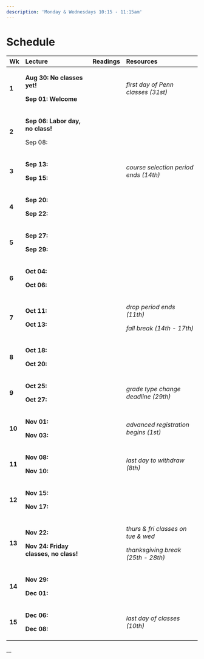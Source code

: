 ```yaml
---
description: 'Monday & Wednesdays 10:15 - 11:15am'
---
```


# Schedule

<table>
  <thead>
    <tr>
      <th style="text-align:left">Wk</th>
      <th style="text-align:left">Lecture</th>
      <th style="text-align:left">Readings</th>
      <th style="text-align:left">Resources</th>
    </tr>
  </thead>
  <tbody>
    <tr>
      <td style="text-align:left"><b>1</b>
      </td>
      <td style="text-align:left">
        <p><b>Aug 30: No classes yet!</b>
        </p>
        <p><b>Sep 01: Welcome</b>
        </p>
      </td>
      <td style="text-align:left"></td>
      <td style="text-align:left"><em>first day of Penn classes (31st)</em>
      </td>
    </tr>
    <tr>
      <td style="text-align:left"><b>2</b>
      </td>
      <td style="text-align:left">
        <p><b>Sep 06: Labor day, no class!</b>
        </p>
        <p>Sep 08:</p>
      </td>
      <td style="text-align:left"></td>
      <td style="text-align:left"></td>
    </tr>
    <tr>
      <td style="text-align:left"><b>3</b>
      </td>
      <td style="text-align:left">
        <p><b>Sep 13:</b>
        </p>
        <p><b>Sep 15:</b>
        </p>
      </td>
      <td style="text-align:left"></td>
      <td style="text-align:left"><em>course selection period ends (14th)</em>
      </td>
    </tr>
    <tr>
      <td style="text-align:left"><b>4</b>
      </td>
      <td style="text-align:left">
        <p><b>Sep 20: </b>
        </p>
        <p><b>Sep 22:</b>
        </p>
      </td>
      <td style="text-align:left"></td>
      <td style="text-align:left"></td>
    </tr>
    <tr>
      <td style="text-align:left"><b>5</b>
      </td>
      <td style="text-align:left">
        <p><b>Sep 27: </b>
        </p>
        <p><b>Sep 29:</b>
        </p>
      </td>
      <td style="text-align:left"></td>
      <td style="text-align:left"></td>
    </tr>
    <tr>
      <td style="text-align:left"><b>6</b>
      </td>
      <td style="text-align:left">
        <p><b>Oct 04: </b>
        </p>
        <p><b>Oct 06:</b>
        </p>
      </td>
      <td style="text-align:left"></td>
      <td style="text-align:left"></td>
    </tr>
    <tr>
      <td style="text-align:left"><b>7</b>
      </td>
      <td style="text-align:left">
        <p><b>Oct 11:</b>
        </p>
        <p><b>Oct 13:</b>
        </p>
      </td>
      <td style="text-align:left"></td>
      <td style="text-align:left">
        <p><em>drop period ends (11th)</em>
        </p>
        <p><em>fall break (14th - 17th)</em>
        </p>
      </td>
    </tr>
    <tr>
      <td style="text-align:left"><b>8</b>
      </td>
      <td style="text-align:left">
        <p><b>Oct 18: </b>
        </p>
        <p><b>Oct 20:</b>
        </p>
      </td>
      <td style="text-align:left"></td>
      <td style="text-align:left"></td>
    </tr>
    <tr>
      <td style="text-align:left"><b>9</b>
      </td>
      <td style="text-align:left">
        <p><b>Oct 25: </b>
        </p>
        <p><b>Oct 27:</b>
        </p>
      </td>
      <td style="text-align:left"></td>
      <td style="text-align:left"><em>grade type change deadline (29th)</em>
      </td>
    </tr>
    <tr>
      <td style="text-align:left"><b>10</b>
      </td>
      <td style="text-align:left">
        <p><b>Nov 01:</b>
        </p>
        <p><b>Nov 03:</b>
        </p>
      </td>
      <td style="text-align:left"></td>
      <td style="text-align:left"><em>advanced registration begins (1st)</em>
      </td>
    </tr>
    <tr>
      <td style="text-align:left"><b>11</b>
      </td>
      <td style="text-align:left">
        <p><b>Nov 08:</b>
        </p>
        <p><b>Nov 10:</b>
        </p>
      </td>
      <td style="text-align:left"></td>
      <td style="text-align:left"><em>last day to withdraw (8th)</em>
      </td>
    </tr>
    <tr>
      <td style="text-align:left"><b>12</b>
      </td>
      <td style="text-align:left">
        <p><b>Nov 15:</b>
        </p>
        <p><b>Nov 17:</b>
        </p>
      </td>
      <td style="text-align:left"></td>
      <td style="text-align:left"></td>
    </tr>
    <tr>
      <td style="text-align:left"><b>13</b>
      </td>
      <td style="text-align:left">
        <p><b>Nov 22:</b>
        </p>
        <p><b>Nov 24: Friday classes, no class!</b>
        </p>
      </td>
      <td style="text-align:left"></td>
      <td style="text-align:left">
        <p><em>thurs &amp; fri classes on tue &amp; wed</em>
        </p>
        <p><em>thanksgiving break (25th - 28th)</em>
        </p>
      </td>
    </tr>
    <tr>
      <td style="text-align:left"><b>14</b>
      </td>
      <td style="text-align:left">
        <p><b>Nov 29:</b>
        </p>
        <p><b>Dec 01:</b>
        </p>
      </td>
      <td style="text-align:left"></td>
      <td style="text-align:left"></td>
    </tr>
    <tr>
      <td style="text-align:left"><b>15</b>
      </td>
      <td style="text-align:left">
        <p><b>Dec 06: </b>
        </p>
        <p><b>Dec 08:</b>
        </p>
      </td>
      <td style="text-align:left"></td>
      <td style="text-align:left"><em>last day of classes (10th)</em>
      </td>
    </tr>
  </tbody>
</table>

\_\_



